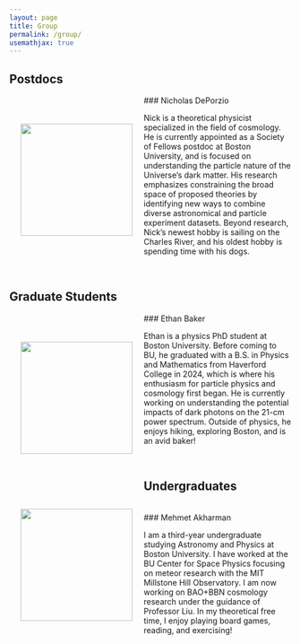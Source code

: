 ```yaml
---
layout: page
title: Group
permalink: /group/
usemathjax: true
---
```


## Postdocs

<img align="left" width="200" src="/images/group/Nicholas_DePorzio.jpg" hspace="20" vspace="50"/>
### Nicholas DePorzio

Nick is a theoretical physicist specialized in the field of cosmology. He is currently appointed as a Society of Fellows postdoc at Boston University, and is focused on understanding the particle nature of the Universe’s dark matter. His research emphasizes constraining the broad space of proposed theories by identifying new ways to combine diverse astronomical and particle experiment datasets. Beyond research, Nick’s newest hobby is sailing on the Charles River, and his oldest hobby is spending time with his dogs.

<br>

## Graduate Students

<img align="left" width="200" src="/images/group/Ethan_Baker.jpg" hspace="20" vspace="50"/>
### Ethan Baker

Ethan is a physics PhD student at Boston University. Before coming to BU, he graduated with a B.S. in Physics and Mathematics from Haverford College in 2024, which is where his enthusiasm for particle physics and cosmology first began. He is currently working on understanding the potential impacts of dark photons on the 21-cm power spectrum. Outside of physics, he enjoys hiking, exploring Boston, and is an avid baker!

<br>


## Undergraduates

<img align="left" width="200" src="/images/group/Mehmet_Akharman.jpg" hspace="20" vspace="10" />
<br>
### Mehmet Akharman

I am a third-year undergraduate studying Astronomy and Physics at Boston University. I have worked at the BU Center for Space Physics focusing on meteor research with the MIT Millstone Hill Observatory. I am now working on BAO+BBN cosmology research under the guidance of Professor Liu. In my theoretical free time, I enjoy playing board games, reading, and exercising!